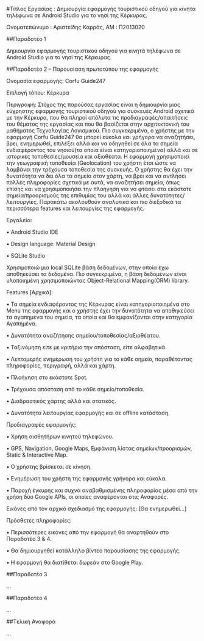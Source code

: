 ﻿#Τίτλος Εργασίας : Δημιουργία εφαρμογής τουριστικού οδηγού για κινητά τηλέφωνα σε Android Studio για το νησί της Κέρκυρας.

Ονοματεπώνυμο : Αριστείδης Καρράς, ΑΜ : Π2013020

##Παραδοτέο 1

Δημιουργία εφαρμογής τουριστικού οδηγού για κινητά τηλέφωνα σε Android Studio για το νησί της Κέρκυρας.


##Παραδοτέο 2 – Παρουσίαση πρωτοτύπου της εφαρμογής 

Ονομασία εφαρμογής: Corfu Guide247

Επιλογή τόπου: Κέρκυρα

Περιγραφή: Στόχος της παρούσας εργασίας είναι η δημιουργία μιας εύχρηστης εφαρμογής τουριστικού οδηγού για συσκευές Android σχετικά με την Κέρκυρα, που θα πληροί απόλυτα τις προδιαγραφές/απαιτήσεις του θέματος της εργασίας και που θα βασίζεται στην αρχιτεκτονική του μαθήματος Τεχνολογίας Λογισμικού. Πιο συγκεκριμένα, ο χρήστης με την εφαρμογή Corfu Guide247 θα μπορεί εύκολα και γρήγορα να αναζητήσει, βρει, ενημερωθεί, επιλέξει αλλά και να οδηγηθεί σε όλα τα σημεία ενδιαφέροντος του νησιού(τα οποία είναι κατηγοριοποιημένα) αλλά και σε ιστορικές τοποθεσίες/μουσεία και αξιοθέατα. Η εφαρμογή χρησιμοποιεί την γεωγραφική τοποθεσία (Geolocation) του χρήστη έτσι ώστε να λαμβάνει την τρέχουσα τοποθεσία της συσκευής. Ο χρήστης θα έχει την δυνατότητα να δει όλα τα σημεία στον χάρτη, να βρει και να αντλήσει πολλές πληροφορίες σχετικά με αυτά, να αναζητήσει σημεία, όπως επίσης και να χρησιμοποιήσει την πλοήγηση για να φτάσει στα εκάστοτε σημεία/προορισμούς της επιθυμίας του αλλά και άλλες δυνατότητες/λειτουργίες. Παρακάτω ακολουθούν αναλυτικά και πιο διεξοδικά τα περισσότερα features και λειτουργίες της εφαρμογής.   

Εργαλεία:

• Android Studio IDE

• Design language: Material Design

• SQLite Studio

Χρησιμοποιώ μια local SQLite βάση δεδομένων, στην οποία έχω αποθηκεύσει τα δεδομένα. Πιο συγκεκριμένα, η βάση δεδομένων είναι υλοποιημένη χρησιμοποιώντας Object-Relational Mapping(ORM) library.

Features [Αρχικά]:

• Τα σημεία ενδιαφέροντος της Κέρκυρας είναι κατηγοριοποιημένα στο Menu της εφαρμογής και ο χρήστης έχει την δυνατότητα να αποθηκεύσει τα αγαπημένα του σημεία, τα οποία και θα εμφανίζονται στην κατηγορία Αγαπημένα.

• Δυνατότητα αναζήτησης σημείου/τοποθεσίας/αξιοθέατου.

• Ταξινόμηση είτε με κριτήριο την απόσταση, είτε αλφαβητικά.

• Λεπτομερής ενημέρωση του χρήστη για το κάθε σημείο, παραθέτοντας πληροφορίες, περιγραφή, αλλά και χάρτη.

• Πλοήγηση στο εκάστοτε Spot.

• Τρέχουσα απόσταση από το κάθε σημείο/τοποθεσία.

• Διαδραστικός χάρτης αλλά και στατικός.

• Δυνατότητα λειτουργίας εφαρμογής και σε offline κατάσταση.

Προδιαγραφές εφαρμογής:

• Χρήση αισθητήρων κινητού τηλεφώνου.

• GPS, Navigation, Google Maps, Εμφάνιση λίστας σημείων/προορισμών, Static & Interactive Map.

• Ο χρήστης βρίσκεται σε κίνηση.

• Ενημέρωση του χρήστη της εφαρμογής γρήγορα και εύκολα.

• Παροχή έγκυρης και συχνά αναβαθμισμένης πληροφορίας μέσα από την χρήση δύο Google APIs, οι οποίες αναφέρονται στις Αναφορές. 


Εικόνες από τον αρχικό σχεδιασμό της εφαρμογής: [Θα ενημερωθεί…]

Πρόσθετες πληροφορίες:

• Περισσότερες εικόνες από την εφαρμογή θα αναρτηθούν στο Παραδοτέο 3 & 4.

• Θα δημιουργηθεί κατάλληλο βίντεο παρουσίασης της εφαρμογής.

• Η εφαρμογή θα διατίθεται δωρεάν στο Google Play.


##Παραδοτέο 3

...

##Παραδοτέο 4

...

##Tελική Αναφορά

...
